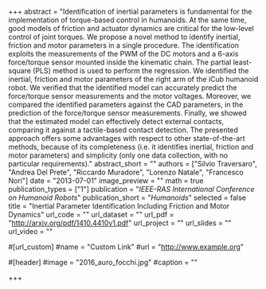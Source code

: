 +++
abstract = "Identification of inertial parameters is fundamental for the implementation of torque-based control in humanoids. At the same time, good models of friction and actuator dynamics are critical for the low-level control of joint torques. We propose a novel method to identify inertial, friction and motor parameters in a single procedure. The identification exploits the measurements of the PWM of the DC motors and a 6-axis force/torque sensor mounted inside the kinematic chain. The partial least-square (PLS) method is used to perform the regression. We identified the inertial, friction and motor parameters of the right arm of the iCub humanoid robot. We verified that the identified model can accurately predict the force/torque sensor measurements and the motor voltages. Moreover, we compared the identified parameters against the CAD parameters, in the prediction of the force/torque sensor measurements. Finally, we showed that the estimated model can effectively detect external contacts, comparing it against a tactile-based contact detection. The presented approach offers some advantages with respect to other state-of-the-art methods, because of its completeness (i.e. it identifies inertial, friction and motor parameters) and simplicity (only one data collection, with no particular requirements)."
abstract_short = ""
authors = ["Silvio Traversaro", "Andrea Del Prete", "Riccardo Muradore", "Lorenzo Natale", "Francesco Nori"]
date = "2013-07-01"
image_preview = ""
math = true
publication_types = ["1"]
publication = "*IEEE-RAS International Conference on Humanoid Robots*"
publication_short = "*Humanoids*"
selected = false
title = "Inertial Parameter Identification Including Friction and Motor Dynamics"
url_code = ""
url_dataset = ""
url_pdf = "http://arxiv.org/pdf/1410.4410v1.pdf"
url_project = ""
url_slides = ""
url_video = ""

#[url_custom]
#name = "Custom Link"
#url = "http://www.example.org"

#[header]
#image = "2016_auro_focchi.jpg"
#caption = ""

+++

